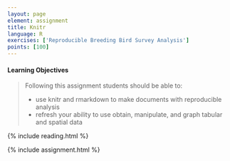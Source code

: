 ```yaml
---
layout: page
element: assignment
title: Knitr
language: R
exercises: ['Reproducible Breeding Bird Survey Analysis']
points: [100]
---
```


#### Learning Objectives

> Following this assignment students should be able to:
>
> - use knitr and rmarkdown to make documents with reproducible analysis
> - refresh your ability to use obtain, manipulate, and graph tabular and spatial data

{% include reading.html %}

{% include assignment.html %}
